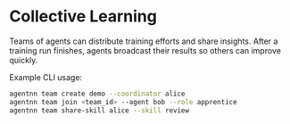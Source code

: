 # Collective Learning

Teams of agents can distribute training efforts and share insights. After a
training run finishes, agents broadcast their results so others can improve
quickly.

Example CLI usage:

```bash
agentnn team create demo --coordinator alice
agentnn team join <team_id> --agent bob --role apprentice
agentnn team share-skill alice --skill review
```

